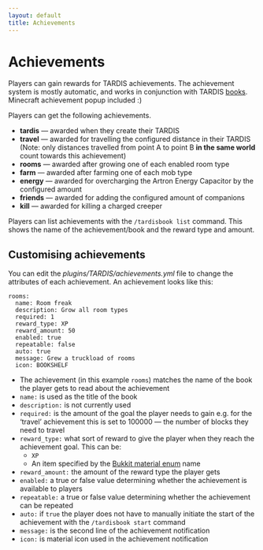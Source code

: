 ```yaml
---
layout: default
title: Achievements
---
```


Achievements
============

Players can gain rewards for TARDIS achievements. The achievement system is mostly automatic, and works in conjunction
with TARDIS [books](books). Minecraft achievement popup included :)

Players can get the following achievements.

* **tardis** — awarded when they create their TARDIS
* **travel** — awarded for travelling the configured distance in their TARDIS (Note: only distances travelled from point
  A to point B **in the same world** count towards this achievement)
* **rooms** — awarded after growing one of each enabled room type
* **farm** — awarded after farming one of each mob type
* **energy** — awarded for overcharging the Artron Energy Capacitor by the configured amount
* **friends** — awarded for adding the configured amount of companions
* **kill** — awarded for killing a charged creeper

Players can list achievements with the `/tardisbook list` command. This shows the name of the achievement/book and the
reward type and amount.

Customising achievements
------------------------

You can edit the _plugins/TARDIS/achievements.yml_ file to change the attributes of each achievement. An achievement
looks like this:

    rooms:
      name: Room freak
      description: Grow all room types
      required: 1
      reward_type: XP
      reward_amount: 50
      enabled: true
      repeatable: false
      auto: true
      message: Grew a truckload of rooms
      icon: BOOKSHELF

* The achievement (in this example `rooms`) matches the name of the book the player gets to read about the achievement
* `name:` is used as the title of the book
* `description:` is not currently used
* `required:` is the amount of the goal the player needs to gain e.g. for the ‘travel’ achievement this is set to
  100000 — the number of blocks they need to travel
* `reward_type:` what sort of reward to give the player when they reach the achievement goal. This can be:
    * `XP`
    * An item specified by
      the [Bukkit material enum](https://hub.spigotmc.org/stash/projects/SPIGOT/repos/bukkit/browse/src/main/java/org/bukkit/Material.java)
      name
* `reward_amount:` the amount of the reward type the player gets
* `enabled:` a true or false value determining whether the achievement is available to players
* `repeatable:` a true or false value determining whether the achievement can be repeated
* `auto:` if `true` the player does not have to manually initiate the start of the achievement with
  the `/tardisbook start` command
* `message:` is the second line of the achievement notification
* `icon:` is material icon used in the achievement notification
